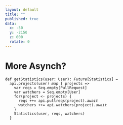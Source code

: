 ```yaml
---
layout: default
title: ""
published: true
data:
  x: -50
  y: -2150
  z: 000
  rotate: 0
---
```


# More Asynch? #
<div class="highlight"><pre><code class="scala"><span class="k">def</span> getStatistics(user<span class="kt">: User</span>)<span class="kt">: <em>Future</em>[Statistics]</span> =
  api.projects(user) <em>map</em> { projects =&gt;
    <span class="k">var</span> reqs = Seq.empty[<span class="kt">PullRequest</span>]
    <span class="k">var</span> watchers = Seq.empty[<span class="kt">User</span>]
    <span class="k">for</span>(project <span class="k">&lt;-</span> projects) {
      reqs ++= api.pullreqs(project).<em>await</em>
      watchers ++= api.watchers(project).<em>await</em>
    }
    Statistics(user, reqs, watchers)
  }
</code></pre></div>